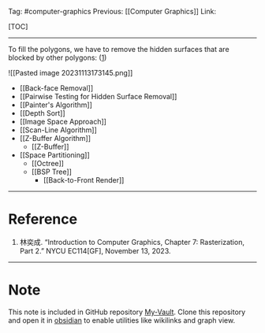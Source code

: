 Tag: #computer-graphics 
Previous: [[Computer Graphics]]
Link: 

[TOC]

---

To fill the polygons, we have to remove the hidden surfaces that are blocked by other polygons: (<u>1</u>)

![[Pasted image 20231113173145.png]]

- [[Back-face Removal]]
- [[Pairwise Testing for Hidden Surface Removal]]
- [[Painter's Algorithm]]
- [[Depth Sort]]
- [[Image Space Approach]]
- [[Scan-Line Algorithm]]
- [[Z-Buffer Algorithm]]
	- [[Z-Buffer]]
- [[Space Partitioning]]
	- [[Octree]]
	- [[BSP Tree]]
		- [[Back-to-Front Render]]

---

# Reference

1. 林奕成. “Introduction to Computer Graphics, Chapter 7: Rasterization, Part 2.” NYCU EC114[GF], November 13, 2023.

---

# Note

This note is included in GitHub repository [My-Vault](https://github.com/LittleD3092/My-Vault.git). Clone this repository and open it in [obsidian](https://obsidian.md/) to enable utilities like wikilinks and graph view.